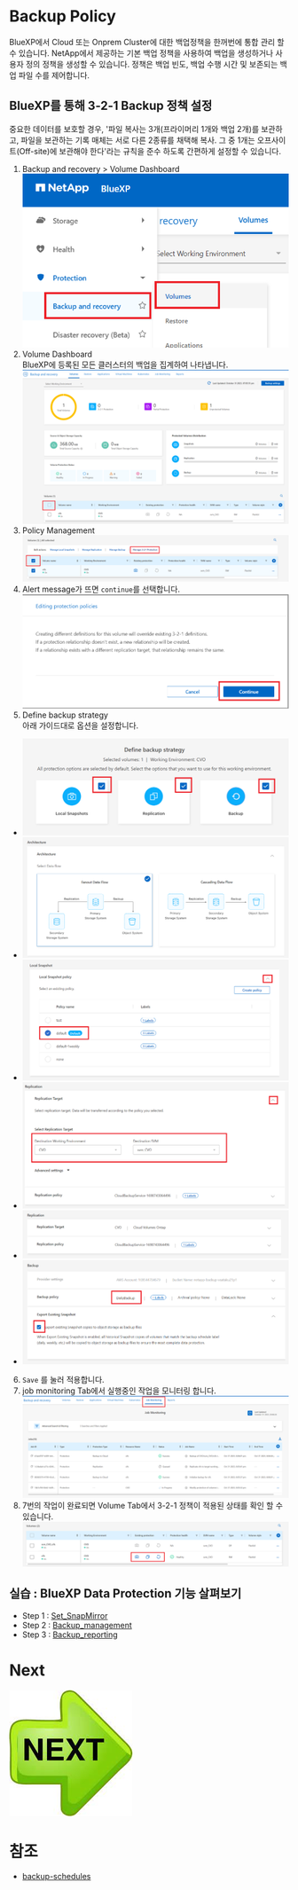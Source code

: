 # Backup Policy
BlueXP에서 Cloud 또는 Onprem Cluster에 대한 백업정책을 한꺼번에 통합 관리 할 수 있습니다.
NetApp에서 제공하는 기본 백업 정책을 사용하여 백업을 생성하거나 사용자 정의 정책을 생성할 수 있습니다. 정책은 백업 빈도, 백업 수행 시간 및 보존되는 백업 파일 수를 제어합니다.

## BlueXP를 통해 3-2-1 Backup 정책 설정
중요한 데이터를 보호할 경우, '파일 복사는 3개(프라이머리 1개와 백업 2개)를 보관하고, 파일을 보관하는 기록 매체는 서로 다른 2종류를 채택해 복사. 그 중 1개는 오프사이트(Off-site)에 보관해야 한다'라는 규칙을 준수 하도록 간편하게 설정할 수 있습니다.

1. Backup and recovery > Volume Dashboard </br>
![Alt text](./Images/Backup_management-0.png)
2. Volume Dashboard </br>
BlueXP에 등록된 모든 클러스터의 백업을 집계하여 나타냅니다.
![Alt text](./Images/Backup_management-1.png)
3. Policy Management </br>
![Alt text](./Images/Backup_management-2.png)
4. Alert message가 뜨면 ```continue```를 선택합니다. </br>
![Alt text](./Images/Backup_management-3.png)
5. Define backup strategy </br>
아래 가이드대로 옵션을 설정합니다.
- ![Alt text](./Images/Backup_management-4.png)
- ![Alt text](./Images/Backup_management-5.png)
- ![Alt text](./Images/Backup_management-6.png)
- ![Alt text](./Images/Backup_management-7.png)
- ![Alt text](./Images/Backup_management-8.png)
- ![Alt text](./Images/Backup_management-9.png)
6. ```Save``` 를 눌러 적용합니다.
7. job monitoring Tab에서 실행중인 작업을 모니터링 합니다. </br>
![Alt text](./Images/Backup_management-10.png)
8. 7번의 작업이 완료되면 Volume Tab에서 3-2-1 정책이 적용된 상태를 확인 할 수 있습니다. </br>
![Alt text](./Images/Backup_management-11.png)

## 실습 : BlueXP Data Protection 기능 살펴보기
- Step 1 : [Set_SnapMirror](./Set_SnapMirror.md)
- Step 2 : [Backup_management](./Backup_management.md)
- Step 3 : [Backup_reporting](./Backup_reporting.md)

# Next
[![Next.png](./Images/Next.png)](../Data_Protection/Backup_management.md)


# 참조
- [backup-schedules](https://docs.netapp.com/us-en/bluexp-backup-recovery/concept-cloud-backup-policies.html#backup-schedules)